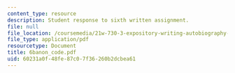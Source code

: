 ```yaml
---
content_type: resource
description: Student response to sixth written assignment.
file: null
file_location: /coursemedia/21w-730-3-expository-writing-autobiography-theory-and-practice-spring-2001/60231a0f48fe87c07f36260b2dcbea61_6banon_code.pdf
file_type: application/pdf
resourcetype: Document
title: 6banon_code.pdf
uid: 60231a0f-48fe-87c0-7f36-260b2dcbea61
---
```

